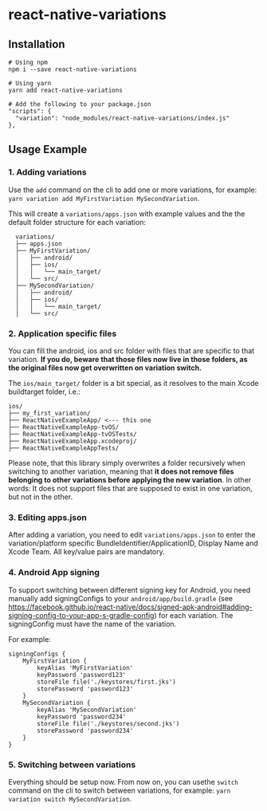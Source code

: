 # react-native-variations

## Installation
```
# Using npm
npm i --save react-native-variations

# Using yarn
yarn add react-native-variations

# Add the following to your package.json
"scripts": {
  "variation": "node_modules/react-native-variations/index.js"
},
```

## Usage Example

### 1. Adding variations

Use the `add` command on the cli to add one or more variations, for example: `yarn variation add MyFirstVariation MySecondVariation`.

This will create a `variations/apps.json` with example values and the the default folder structure for each variation:

```
  variations/
  ├── apps.json
  ├── MyFirstVariation/
  │   ├── android/
  │   ├── ios/
  │   │   └── main_target/
  │   └── src/
  ├── MySecondVariation/
  │   ├── android/
  │   ├── ios/
  │   │   └── main_target/
  │   └── src/
```

### 2. Application specific files

You can fill the android, ios and src folder with files that are specific to that variation. **If you do, beware that those files now live in those folders, as the original files now get overwritten on variation switch.**

The `ios/main_target/` folder is a bit special, as it resolves to the main Xcode buildtarget folder, i.e.:

```
ios/
├── my_first_variation/
├── ReactNativeExampleApp/ <--- this one
├── ReactNativeExampleApp-tvOS/
├── ReactNativeExampleApp-tvOSTests/
├── ReactNativeExampleApp.xcodeproj/
├── ReactNativeExampleAppTests/
```

Please note, that this library simply overwrites a folder recursively when switching to another variation, meaning that **it does not remove files belonging to other variations before applying the new variation**.
In other words: It does not support files that are supposed to exist in one variation, but not in the other.

### 3. Editing apps.json

After adding a variation, you need to edit `variations/apps.json` to enter the variation/platform specific BundleIdentifier/ApplicationID, Display Name and Xcode Team. All key/value pairs are mandatory.

### 4. Android App signing

To support switching between different signing key for Android, you need manually add signingConfigs to your `android/app/build.gradle` (see https://facebook.github.io/react-native/docs/signed-apk-android#adding-signing-config-to-your-app-s-gradle-config) for each variation. The signingConfig must have the name of the variation.

For example:

```
signingConfigs {
    MyFirstVariation {
        keyAlias 'MyFirstVariation'
        keyPassword 'password123'
        storeFile file('./keystores/first.jks')
        storePassword 'password123'
    }
    MySecondVariation {
        keyAlias 'MySecondVariation'
        keyPassword 'password234'
        storeFile file('./keystores/second.jks')
        storePassword 'password234'
    }
}
```

### 5. Switching between variations

Everything should be setup now. From now on, you can usethe `switch` command on the cli to switch between variations, for example: `yarn variation switch MySecondVariation`.